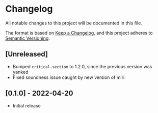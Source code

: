 # Changelog
All notable changes to this project will be documented in this file.

The format is based on [Keep a Changelog](https://keepachangelog.com/en/1.0.0/),
and this project adheres to [Semantic Versioning](https://semver.org/spec/v2.0.0.html).

## [Unreleased]

- Bumped `critical-section` to 1.2.0, since the previous version was yanked
- Fixed soundness issue caught by new version of miri

## [0.1.0] - 2022-04-20

- Initial release

